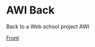# AWI Back


Back to a Web school project AWI 

[Front](https://github.com/Alexandre-Fernique/AWI-Front)
